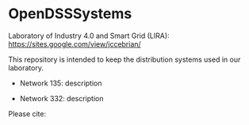 # OpenDSSSystems
Laboratory of Industry 4.0 and Smart Grid (LIRA): https://sites.google.com/view/jccebrian/


This repository is intended to keep the distribution systems used in our laboratory.

- Network 135: description

- Network 332: description

Please cite: 
